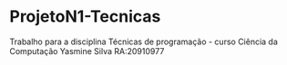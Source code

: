 # ProjetoN1-Tecnicas
Trabalho para a disciplina Técnicas de programação - curso Ciência da Computação
Yasmine Silva RA:20910977
